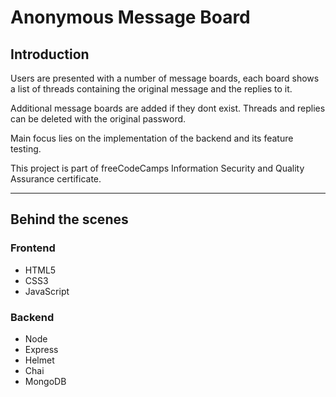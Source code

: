 # Anonymous Message Board

## Introduction

Users are presented with a number of message boards, each board shows a list of threads containing the original message and the replies to it.  

Additional message boards are added if they dont exist. Threads and replies can be deleted with the original password.  

Main focus lies on the implementation of the backend and its feature testing.  

This project is part of freeCodeCamps Information Security and Quality Assurance certificate.

***

## Behind the scenes
### Frontend
* HTML5
* CSS3
* JavaScript

### Backend
* Node
* Express
* Helmet
* Chai
* MongoDB